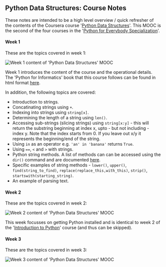 ## Python Data Structures: Course Notes

These notes are intended to be a high level overview / quick refresher of the contents of the Coursera course 
'[Python Data Structures](https://www.coursera.org/learn/python-data/)'.
This MOOC is the second of the four courses in the '[Python for Everybody Specialization](https://www.coursera.org/specializations/python)'.

#### Week 1

These are the topics covered in week 1:

![Week 1 content of 'Python Data Structures' MOOC](***)

Week 1 introduces the content of the course and the operational details. The 'Python for Informatics' book that this course follows can be found in html format [here](http://www.pythonlearn.com/html-270/).

In addition, the following topics are covered:
* Introduction to strings.
* Concatinating strings using `+`.
* Indexing into strings using `string[x]`.
* Determining the length of a string using `len()`.
* Accessing sub-strings (slicing strings) using `string[x:y]` - this will return the substring beginning at index x, upto - but not including - index y. Note that the index starts from 0. If you leave out x/y it represents the beginning/end of the string.
* Using `in` as an operator e.g. `'an' in 'banana'` returns `True`.
* Using `==`, `<` and `>` with strings.
* Python string methods. A list of methods can can be accessed using the `dir()` command and are documented [here](https://docs.python.org/2/library/stdtypes.html#string-methods).
* Specific examples of string methods - `lower()`, `upper()`, `find(string_to_find)`, `replace(replace_this,with_this)`, `strip()`, `startswith(starting_string)`.
* An example of parsing text.

#### Week 2

These are the topics covered in week 2:

![Week 2 content of 'Python Data Structures' MOOC](***)

This week focusses on getting Python installed and is identical to week 2 of the '[Introduction to Python](https://github.com/mariocpinto/0008_MOOC_Getting_Started_with_Python)' course (and thus can be skipped).

#### Week 3

These are the topics covered in week 3:

![Week 3 content of 'Python Data Structures' MOOC](***)

